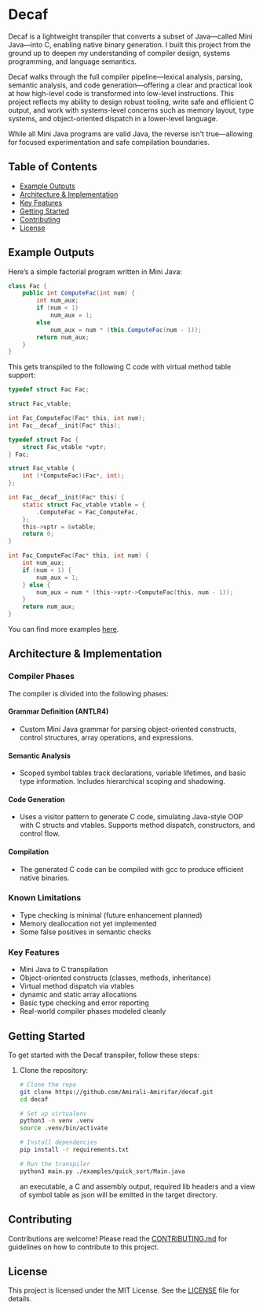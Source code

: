 # Decaf

Decaf is a lightweight transpiler that converts a subset of Java—called Mini Java—into C, enabling native binary generation. I built this project from the ground up to deepen my understanding of compiler design, systems programming, and language semantics.

Decaf walks through the full compiler pipeline—lexical analysis, parsing, semantic analysis, and code generation—offering a clear and practical look at how high-level code is transformed into low-level instructions. This project reflects my ability to design robust tooling, write safe and efficient C output, and work with systems-level concerns such as memory layout, type systems, and object-oriented dispatch in a lower-level language.

While all Mini Java programs are valid Java, the reverse isn't true—allowing for focused experimentation and safe compilation boundaries.

## Table of Contents

- [Example Outputs](#example-outputs)
- [Architecture & Implementation](#architecture--implementation)
- [Key Features](#key-features)
- [Getting Started](#getting-started)
- [Contributing](#contributing)
- [License](#license)


## Example Outputs

Here’s a simple factorial program written in Mini Java:


```java
class Fac {
    public int ComputeFac(int num) {
        int num_aux;
        if (num < 1)
            num_aux = 1;
        else
            num_aux = num * (this.ComputeFac(num - 1));
        return num_aux;
    }
}
```

This gets transpiled to the following C code with virtual method table support:



```C
typedef struct Fac Fac;

struct Fac_vtable;

int Fac_ComputeFac(Fac* this, int num);
int Fac__decaf__init(Fac* this);

typedef struct Fac {
    struct Fac_vtable *vptr;
} Fac;

struct Fac_vtable {
    int (*ComputeFac)(Fac*, int);
};

int Fac__decaf__init(Fac* this) {
    static struct Fac_vtable vtable = {
        .ComputeFac = Fac_ComputeFac,
    };
    this->vptr = &vtable;
    return 0;
}

int Fac_ComputeFac(Fac* this, int num) {
    int num_aux;
    if (num < 1) {
        num_aux = 1;
    } else {
        num_aux = num * (this->vptr->ComputeFac(this, num - 1));
    }
    return num_aux;
}
```

You can find more examples [here](https://github.com/Amirali-Amirifar/decaf/tree/main/examples).

## Architecture & Implementation
### Compiler Phases

The compiler is divided into the following phases:

#### Grammar Definition (ANTLR4)
- Custom Mini Java grammar for parsing object-oriented constructs, control structures, array operations, and expressions.

#### Semantic Analysis
- Scoped symbol tables track declarations, variable lifetimes, and basic type information. Includes hierarchical scoping and shadowing.

#### Code Generation
- Uses a visitor pattern to generate C code, simulating Java-style OOP with C structs and vtables. Supports method dispatch, constructors, and control flow.

#### Compilation
- The generated C code can be compiled with gcc to produce efficient native binaries.

### Known Limitations

* Type checking is minimal (future enhancement planned)
* Memory deallocation not yet implemented
* Some false positives in semantic checks

### Key Features
- Mini Java to C transpilation
- Object-oriented constructs (classes, methods, inheritance)
- Virtual method dispatch via vtables
- dynamic and static array allocations 
- Basic type checking and error reporting
- Real-world compiler phases modeled cleanly


## Getting Started

To get started with the Decaf transpiler, follow these steps:

1. Clone the repository:
   ```bash
   # Clone the repo
   git clone https://github.com/Amirali-Amirifar/decaf.git
   cd decaf

   # Set up virtualenv
   python3 -m venv .venv
   source .venv/bin/activate

   # Install dependencies
   pip install -r requirements.txt

   # Run the transpiler
   python3 main.py ./examples/quick_sort/Main.java
   ```
   an executable, a C and assembly output, required lib headers and a view of symbol table as json will be emitted in the target directory.

## Contributing

Contributions are welcome! Please read the [CONTRIBUTING.md](CONTRIBUTING.md) for guidelines on how to contribute to this project.

## License

This project is licensed under the MIT License. See the [LICENSE](LICENSE) file for details.